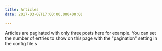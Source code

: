 ```yaml
---
title: Articles
date: 2017-03-02T17:00:00.000+00:00

---
```

Articles are paginated with only three posts here for example. You can set the number of entries to show on this page with the "pagination" setting in the config file.s